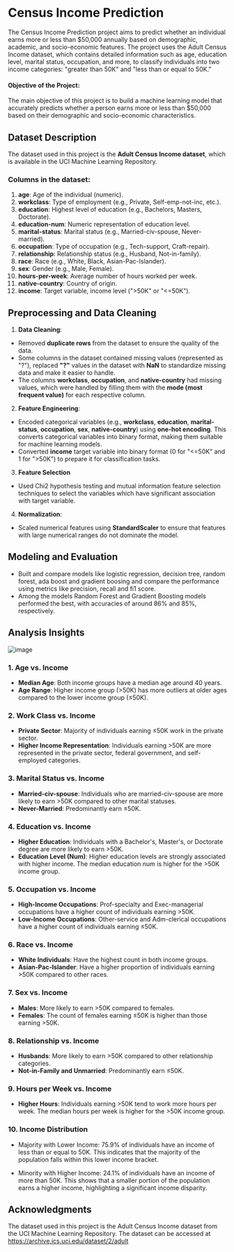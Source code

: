 
# Census Income Prediction

The Census Income Prediction project aims to predict whether an individual earns more or less than $50,000 annually based on demographic, academic, and socio-economic features. The project uses the Adult Census Income dataset, which contains detailed information such as age, education level, marital status, occupation, and more, to classify individuals into two income categories: "greater than 50K" and "less than or equal to 50K." 


#### Objective of the Project:
The main objective of this project is to build a machine learning model that accurately predicts whether a person earns more or less than $50,000 based on their demographic and socio-economic characteristics.
## Dataset Description

The dataset used in this project is the **Adult Census Income dataset**, which is available in the UCI Machine Learning Repository.

### Columns in the dataset:
1. **age**: Age of the individual (numeric).
2. **workclass**: Type of employment (e.g., Private, Self-emp-not-inc, etc.).
3. **education**: Highest level of education (e.g., Bachelors, Masters, Doctorate).
4. **education-num**: Numeric representation of education level.
5. **marital-status**: Marital status (e.g., Married-civ-spouse, Never-married).
6. **occupation**: Type of occupation (e.g., Tech-support, Craft-repair).
7. **relationship**: Relationship status (e.g., Husband, Not-in-family).
8. **race**: Race (e.g., White, Black, Asian-Pac-Islander).
9. **sex**: Gender (e.g., Male, Female).
10. **hours-per-week**: Average number of hours worked per week.
11. **native-country**: Country of origin.
12. **income**: Target variable, income level (">50K" or "<=50K").


## Preprocessing and Data Cleaning

1. **Data Cleaning**:
- Removed **duplicate rows** from the dataset to ensure the quality of the data.
- Some columns in the dataset contained missing values (represented as "?"), replaced **"?"** values in the dataset with **NaN** to standardize missing data and make it easier to handle.
- The columns **workclass**, **occupation**, and **native-country** had missing values, which were handled by filling them with the **mode (most frequent value)** for each respective column. 

2. **Feature Engineering**:
- Encoded categorical variables (e.g., **workclass**, **education**, **marital-status**, **occupation**, **sex**, **native-country**) using **one-hot encoding**. This converts categorical variables into binary format, making them suitable for machine learning models.
- Converted **income** target variable into binary format (0 for "<=50K" and 1 for ">50K") to prepare it for classification tasks.

3. **Feature Selection**
 - Used Chi2 hypothesis testing and mutual information feature selection techniques to select the variables which have significant association with target variable.

4. **Normalization**:
 - Scaled numerical features using **StandardScaler** to ensure that features with large numerical ranges do not dominate the model.



## Modeling and Evaluation

- Built and compare models like logistic regression, decision tree, random forest, ada boost and gradient boosing and compare the performance using metrics like precision, recall and fi1 score.
- Among the models Random Forest and Gradient Boosting models performed the best, with accuracies of around 86% and 85%, respectively.


## Analysis Insights

![image](https://github.com/user-attachments/assets/7b18199d-e038-4b76-8562-da4e3099e080)

### 1. Age vs. Income
- **Median Age**: Both income groups have a median age around 40 years.
- **Age Range**: Higher income group (>50K) has more outliers at older ages compared to the lower income group (≤50K).

### 2. Work Class vs. Income
- **Private Sector**: Majority of individuals earning ≤50K work in the private sector.
- **Higher Income Representation**: Individuals earning >50K are more represented in the private sector, federal government, and self-employed categories.

### 3. Marital Status vs. Income
- **Married-civ-spouse**: Individuals who are married-civ-spouse are more likely to earn >50K compared to other marital statuses.
- **Never-Married**: Predominantly earn ≤50K.

### 4. Education vs. Income 
- **Higher Education**: Individuals with a Bachelor's, Master's, or Doctorate degree are more likely to earn >50K.
- **Education Level (Num)**: Higher education levels are strongly associated with higher income. The median education num is higher for the >50K income group.

### 5. Occupation vs. Income 
- **High-Income Occupations**: Prof-specialty and Exec-managerial occupations have a higher count of individuals earning >50K.
- **Low-Income Occupations**: Other-service and Adm-clerical occupations have a higher count of individuals earning ≤50K.

### 6. Race vs. Income 
- **White Individuals**: Have the highest count in both income groups.
- **Asian-Pac-Islander**: Have a higher proportion of individuals earning >50K compared to other races.

### 7. Sex vs. Income 
- **Males**: More likely to earn >50K compared to females.
- **Females**: The count of females earning ≤50K is higher than those earning >50K.

### 8. Relationship vs. Income 
- **Husbands**: More likely to earn >50K compared to other relationship categories.
- **Not-in-Family and Unmarried**: Predominantly earn ≤50K.

### 9. Hours per Week vs. Income 
- **Higher Hours**: Individuals earning >50K tend to work more hours per week. The median hours per week is higher for the >50K income group.

### 10. Income Distribution

- Majority with Lower Income: 75.9% of individuals have an income of less than or equal to 50K. This indicates that the majority of the population falls within this lower income bracket.

- Minority with Higher Income: 24.1% of individuals have an income of more than 50K. This shows that a smaller portion of the population earns a higher income, highlighting a significant income disparity.
## Acknowledgments

The dataset used in this project is the Adult Census Income dataset from the UCI Machine Learning Repository. The dataset can be accessed at https://archive.ics.uci.edu/dataset/2/adult
